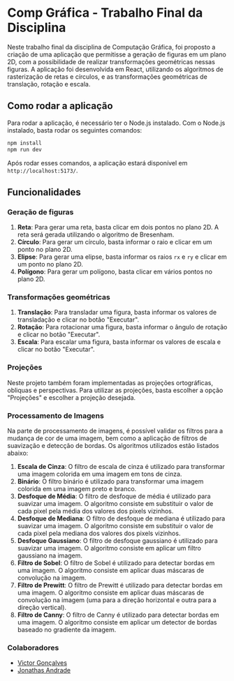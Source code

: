 # Comp Gráfica - Trabalho Final da Disciplina

Neste trabalho final da disciplina de Computação Gráfica, foi proposto a criação de uma aplicação que permitisse a geração de figuras em um plano 2D, com a possibilidade de realizar transformações geométricas nessas figuras. A aplicação foi desenvolvida em React, utilizando os algoritmos de rasterização de retas e círculos, e as transformações geométricas de translação, rotação e escala.

## Como rodar a aplicação

Para rodar a aplicação, é necessário ter o Node.js instalado. Com o Node.js instalado, basta rodar os seguintes comandos:

```bash
npm install
npm run dev
```

Após rodar esses comandos, a aplicação estará disponível em `http://localhost:5173/`.

## Funcionalidades

### Geração de figuras

1. **Reta**: Para gerar uma reta, basta clicar em dois pontos no plano 2D. A reta será gerada utilizando o algoritmo de Bresenham.
2. **Círculo**: Para gerar um círculo, basta informar o raio e clicar em um ponto no plano 2D.
3. **Elipse**: Para gerar uma elipse, basta informar os raios `rx` e `ry` e clicar em um ponto no plano 2D.
4. **Polígono**: Para gerar um polígono, basta clicar em vários pontos no plano 2D.

### Transformações geométricas

1. **Translação**: Para transladar uma figura, basta informar os valores de transladação e clicar no botão "Executar".
2. **Rotação**: Para rotacionar uma figura, basta informar o ângulo de rotação e clicar no botão "Executar".
3. **Escala**: Para escalar uma figura, basta informar os valores de escala e clicar no botão "Executar".

### Projeções

Neste projeto também foram implementadas as projeções ortográficas, obliquas e perspectivas. Para utilizar as projeções, basta escolher a opção "Projeções" e escolher a projeção desejada.

### Processamento de Imagens

Na parte de processamento de imagens, é possível validar os filtros para a mudança de cor de uma imagem, bem como a aplicação de filtros de suavização e detecção de bordas. Os algoritmos utilizados estão listados abaixo:

1. **Escala de Cinza**: O filtro de escala de cinza é utilizado para transformar uma imagem colorida em uma imagem em tons de cinza.
2. **Binário**: O filtro binário é utilizado para transformar uma imagem colorida em uma imagem preto e branco.
3. **Desfoque de Média**: O filtro de desfoque de média é utilizado para suavizar uma imagem. O algoritmo consiste em substituir o valor de cada pixel pela média dos valores dos pixels vizinhos.
4. **Desfoque de Mediana**: O filtro de desfoque de mediana é utilizado para suavizar uma imagem. O algoritmo consiste em substituir o valor de cada pixel pela mediana dos valores dos pixels vizinhos.
5. **Desfoque Gaussiano**: O filtro de desfoque gaussiano é utilizado para suavizar uma imagem. O algoritmo consiste em aplicar um filtro gaussiano na imagem.
6. **Filtro de Sobel**: O filtro de Sobel é utilizado para detectar bordas em uma imagem. O algoritmo consiste em aplicar duas máscaras de convolução na imagem.
7. **Filtro de Prewitt**: O filtro de Prewitt é utilizado para detectar bordas em uma imagem. O algoritmo consiste em aplicar duas máscaras de convolução na imagem (uma para a direção horizontal e outra para a direção vertical).
8. **Filtro de Canny**: O filtro de Canny é utilizado para detectar bordas em uma imagem. O algoritmo consiste em aplicar um detector de bordas baseado no gradiente da imagem.

### Colaboradores

- [Victor Gonçalves](https://github.com/victorhhugo128)
- [Jonathas Andrade](https://github.com/eljonathas)
